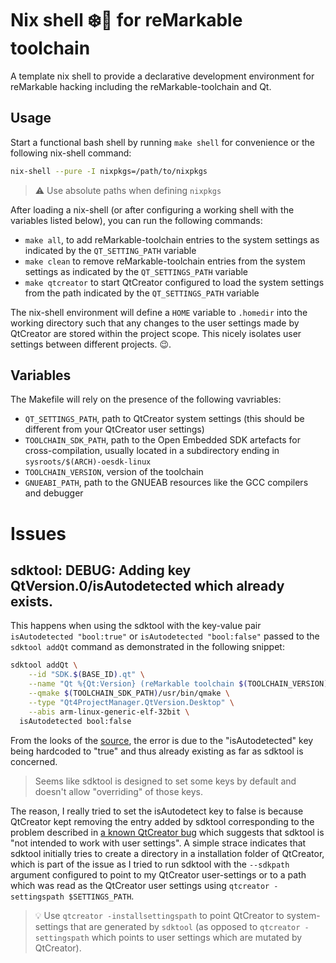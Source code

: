 # Nix shell ❄️🐚 for reMarkable toolchain

A template nix shell to provide a declarative development environment for
reMarkable hacking including the reMarkable-toolchain and Qt.

## Usage

Start a functional bash shell by running `make shell` for convenience or
the following nix-shell command:

```bash
nix-shell --pure -I nixpkgs=/path/to/nixpkgs
```

> :warning: Use absolute paths when defining `nixpkgs`

After loading a nix-shell (or after configuring a working shell with the
variables listed below), you can run the following commands:
- `make all`, to add reMarkable-toolchain entries to the system settings as
  indicated by the `QT_SETTING_PATH` variable
- `make clean` to remove reMarkable-toolchain entries from the system settings
  as indicated by the `QT_SETTINGS_PATH` variable
- `make qtcreator` to start QtCreator configured to load the system settings
  from the path indicated by the `QT_SETTINGS_PATH` variable

<!-- TODO: Add example of GitHub nixpkgs endpoint -->

The nix-shell environment will define a `HOME` variable to `.homedir` into the
working directory such that any changes to the user settings made by QtCreator
are stored within the project scope. This nicely isolates user settings between
different projects. :wink:.

## Variables

The Makefile will rely on the presence of the following vavriables:

- `QT_SETTINGS_PATH`, path to QtCreator system settings (this should be
  different from your QtCreator user settings)
- `TOOLCHAIN_SDK_PATH`, path to the Open Embedded SDK artefacts for
  cross-compilation, usually located in a subdirectory ending in
  `sysroots/$(ARCH)-oesdk-linux`
- `TOOLCHAIN_VERSION`, version of the toolchain
- `GNUEABI_PATH`, path to the GNUEAB resources like the GCC compilers and
  debugger

# Issues

## sdktool: DEBUG: Adding key QtVersion.0/isAutodetected which already exists.

This happens when using the sdktool with the key-value pair `isAutodetected
"bool:true"` or `isAutodetected "bool:false"` passed to the `sdktool addQt`
command as demonstrated in the following snippet:

```bash
sdktool addQt \
	--id "SDK.$(BASE_ID).qt" \
	--name "Qt %{Qt:Version} (reMarkable toolchain $(TOOLCHAIN_VERSION))" \
	--qmake $(TOOLCHAIN_SDK_PATH)/usr/bin/qmake \
	--type "Qt4ProjectManager.QtVersion.Desktop" \
	--abis arm-linux-generic-elf-32bit \
  isAutodetected bool:false
```

From the looks of the [source][git-qtcreator-isautodetected], the error is due
to the "isAutodetected" key being hardcoded to "true" and thus already existing
as far as sdktool is concerned.

> Seems like sdktool is designed to set some keys by default and doesn't allow
> "overriding" of those keys.

The reason, I really tried to set the isAutodetect key to false is because
QtCreator kept removing the entry added by sdktool corresponding to the problem
described in [a known QtCreator bug][sdktool-bug] which suggests that sdktool
is "not intended to work with user settings". A simple strace indicates that
sdktool initially tries to create a directory in a installation folder of
QtCreator, which is part of the issue as I tried to run sdktool with the
`--sdkpath` argument configured to point to my QtCreator user-settings or to a
path which was read as the QtCreator user settings using `qtcreator -settingspath
$SETTINGS_PATH`.

> :bulb: Use `qtcreator -installsettingspath` to point QtCreator to
> system-settings that are generated by `sdktool` (as opposed to `qtcreator
> -settingspath` which points to user settings which are mutated by QtCreator).

[sdktool-bug]: https://bugreports.qt.io/browse/QTCREATORBUG-12707
[sdktool-example]: https://code.qt.io/cgit/yocto/meta-boot2qt.git/tree/meta-boot2qt/files/configure-qtcreator.sh

[git-qtcreator]: https://code.qt.io/cgit/qt-creator/qt-creator.git/about/
[git-qtcreator-isautodetected]: https://code.qt.io/cgit/qt-creator/qt-creator.git/tree/src/tools/sdktool/addqtoperation.cpp?h=4.11#n306

[arm-abi]: https://stackoverflow.com/questions/8060174/what-are-the-purposes-of-the-arm-abi-and-eabi
